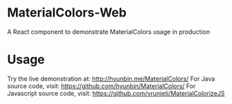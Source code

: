 # MaterialColors-Web
A React component to demonstrate MaterialColors usage in production

# Usage
Try the live demonstration at: http://hyunbin.me/MaterialColors/
For Java source code, visit: https://github.com/hyunbin/MaterialColors/
For Javascript source code, visit: https://github.com/vrunjeti/MaterialColorizeJS
